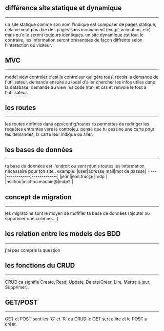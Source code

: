 ## différence site statique et dynamique 
***
un site statique comme son nom l'indique est composer de pages statique, cela ne veut pas dire des 
pages sans mouvement (ex:gif, animation, etc) mais qu'elle seront toujours identiques.
un site dynamique est tout le contraire, les information seront présentées de façon diffrente selon
l'interaction du visiteur.

## MVC
***
model view controler 
c'est le controleur qui gére tous. recois la demande de l'utilisateur, demande ensuite au lodel 
d'aller chercher les infos utiles dans la database, demande au view les code html et css et renvoie le tout a l'utilisateur.


## les routes
***
les routes définies dans app/config/routes.rb permettes de rediriger les requêtes entrantes vers le controleu. pense que tu déssine une carte pour tes demandes, la carte leur indique ou aller.
 
## les bases de données
***
ta base de données est l'endroit ou sont réunis toutes les information nécessaire pour ton site .
example: |user|adresse mail|mot de passse|
	 |----|------------|-------------|
	 |jean|jean.truc@  |mdp		 |
	 |michou|michou.machin@|mdp2	 |



## concept de migration
***
les migratoins sont le moyen de mofifier ta base de données (ajouter ou supprimer une colonne....)


## les relation entre les models des BDD
***
j'ai pas compris la question

## les fonctions du CRUD
***
CRUD ça signifie Create, Read, Update, Delete(Créer, Lire, Mettre à jour, Supprimer).

## GET/POST
***
GET et POST sont les 'C' et 'R' du CRUD le GET sert a lire et le POST a créer.
